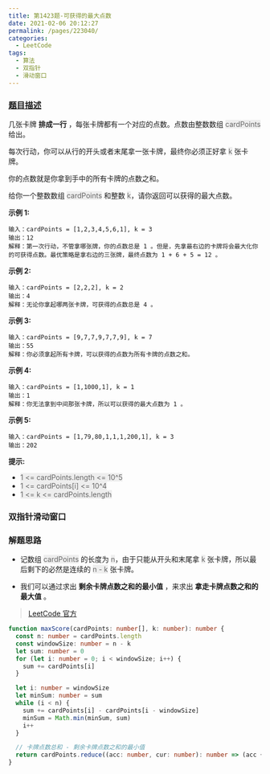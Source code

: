 ```yaml
---
title: 第1423题-可获得的最大点数
date: 2021-02-06 20:12:27
permalink: /pages/223040/
categories:
  - LeetCode
tags:
  - 算法
  - 双指针
  - 滑动窗口
---
```


### [题目描述](https://leetcode-cn.com/problems/maximum-points-you-can-obtain-from-cards/)

几张卡牌 **排成一行** ，每张卡牌都有一个对应的点数。点数由整数数组 <font style="background: #eee; color: #666;">cardPoints</font> 给出。

每次行动，你可以从行的开头或者末尾拿一张卡牌，最终你必须正好拿 <font style="background: #eee; color: #666;">k</font> 张卡牌。

你的点数就是你拿到手中的所有卡牌的点数之和。

给你一个整数数组 <font style="background: #eee; color: #666;">cardPoints</font> 和整数 <font style="background: #eee; color: #666;">k</font>，请你返回可以获得的最大点数。

<!-- more -->

**示例 1:**

```
输入：cardPoints = [1,2,3,4,5,6,1], k = 3
输出：12
解释：第一次行动，不管拿哪张牌，你的点数总是 1 。但是，先拿最右边的卡牌将会最大化你的可获得点数。最优策略是拿右边的三张牌，最终点数为 1 + 6 + 5 = 12 。
```

**示例 2:**

```
输入：cardPoints = [2,2,2], k = 2
输出：4
解释：无论你拿起哪两张卡牌，可获得的点数总是 4 。
```

**示例 3:**

```
输入：cardPoints = [9,7,7,9,7,7,9], k = 7
输出：55
解释：你必须拿起所有卡牌，可以获得的点数为所有卡牌的点数之和。
```

**示例 4:**

```
输入：cardPoints = [1,1000,1], k = 1
输出：1
解释：你无法拿到中间那张卡牌，所以可以获得的最大点数为 1 。
```

**示例 5:**

```
输入：cardPoints = [1,79,80,1,1,1,200,1], k = 3
输出：202
```

**提示:**

- <font style="background: #eee; color: #666;">1 <= cardPoints.length <= 10^5</font>
- <font style="background: #eee; color: #666;">1 <= cardPoints[i] <= 10^4</font>
- <font style="background: #eee; color: #666;">1 <= k <= cardPoints.length</font>

### 双指针滑动窗口

### 解题思路

- 记数组 <font style="background: #eee; color: #666;">cardPoints</font> 的长度为 <font style="background: #eee; color: #666;">n</font>，由于只能从开头和末尾拿 <font style="background: #eee; color: #666;">k</font> 张卡牌，所以最后剩下的必然是连续的 <font style="background: #eee; color: #666;">n - k</font> 张卡牌。

- 我们可以通过求出 **剩余卡牌点数之和的最小值** ，来求出 **拿走卡牌点数之和的最大值** 。

> [LeetCode 官方](https://leetcode-cn.com/problems/maximum-points-you-can-obtain-from-cards/solution/ke-huo-de-de-zui-da-dian-shu-by-leetcode-7je9/)

```TypeScript
function maxScore(cardPoints: number[], k: number): number {
  const n: number = cardPoints.length
  const windowSize: number = n - k
  let sum: number = 0
  for (let i: number = 0; i < windowSize; i++) {
    sum += cardPoints[i]
  }

  let i: number = windowSize
  let minSum: number = sum
  while (i < n) {
    sum += cardPoints[i] - cardPoints[i - windowSize]
    minSum = Math.min(minSum, sum)
    i++
  }

  // 卡牌点数总和 - 剩余卡牌点数之和的最小值
  return cardPoints.reduce((acc: number, cur: number): number => (acc += cur), 0) - minSum
}
```
